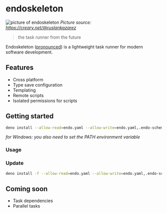 # endoskeleton

![picture of endoskeleton](https://deno.land/x/endoskeleton/assets/endoskeleton.jpg) _Picture source: https://creary.net/@ruslankazarez_

> the task runner from the future

Endoskeleton ([pronounced](https://youtube.com/clip/Ugkxq6J1SBGZev4AHYIQwpGqWYhWTdBiyQfj)) is a lightweight task runner for modern software development.

## Features

- Cross platform
- Type save configuration
- Templating
- Remote scripts
- Isolated permissions for scripts

## Getting started

```bash
deno install --allow-read=endo.yaml --allow-write=endo.yaml,.endo-schema.json --allow-run --no-check https://deno.land/x/endoskeleton@0.0.1/endo.ts
```

_for Windows: you also need to set the PATH environment variable_

### Usage

### Update

```bash
deno install -f --allow-read=endo.yaml --allow-write=endo.yaml,.endo-schema.json --allow-run --no-check https://deno.land/x/endoskeleton@0.0.1/endo.ts
```

## Coming soon

- Task dependencies
- Parallel tasks
